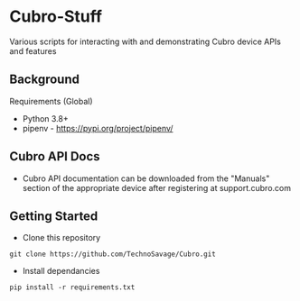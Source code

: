 # Cubro-Stuff
Various scripts for interacting with and demonstrating Cubro device APIs and features

## Background

Requirements (Global)

- Python 3.8+
- pipenv - https://pypi.org/project/pipenv/

## Cubro API Docs

- Cubro API documentation can be downloaded from the "Manuals" section of the appropriate device after registering at support.cubro.com

## Getting Started

- Clone this repository

```
git clone https://github.com/TechnoSavage/Cubro.git
```

- Install dependancies

```
pip install -r requirements.txt
```
